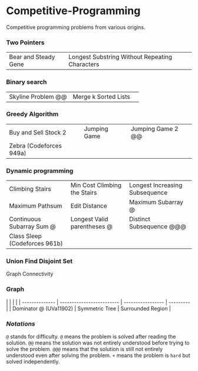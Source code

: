 # Competitive-Programming
Competitive programming problems from various origins.

### Two Pointers
| | | |
| -------------- | ------------------------- | ----------------- |
| Bear and Steady Gene | Longest Substring Without Repeating Characters |

### Binary search
| | | |
| -------------- | ------------------------- | ----------------- |
| Skyline Problem @@ | Merge k Sorted Lists |

### Greedy Algorithm
| | | |
| -------------- | ------------------------- | ----------------- |
| Buy and Sell Stock 2 | Jumping Game | Jumping Game 2 @@ |
| Zebra (Codeforces 949a) |

### Dynamic programming
| | | |
| -------------- | ------------------------- | ----------------- |
| Climbing Stairs | Min Cost Climbing the Stairs | Longest Increasing Subsequence |
| Maximum Pathsum | Edit Distance | Maximum Subarray @ |
| Continuous Subarray Sum @ | Longest Valid parentheses @ | Distinct Subsequence @@@ |
| Class Sleep (Codeforces 961b) |

### Union Find Disjoint Set
Graph Connectivity

### Graph
|  |  |  |
| -------------- | ------------------------- | ----------------- | --------- |
| Dominator @ (UVa11902) | Symmetric Tree | Surrounded Region |


### *Notations*
`@` stands for difficulty. `@` means the problem is solved after reading the solution. `@@` means the solution was not entirely understood before trying to solve the problem. `@@@` means that the solution is still not entirely understood even after solving the problem.
`+` means the problem is `hard` but solved independently.
